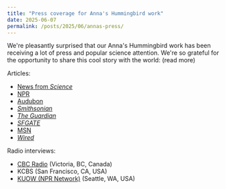 ```yaml
---
title: "Press coverage for Anna's Hummingbird work"
date: 2025-06-07
permalink: /posts/2025/06/annas-press/
---
```


We're pleasantly surprised that our Anna's Hummingbird work has been receiving a lot of press and popular science attention. We're so grateful for the opportunity to share this cool story with the world: (read more)

Articles:  
- <a href="https://www.science.org/content/article/bird-feeders-have-caused-dramatic-evolution-california-hummingbirds">News from <i>Science</i></a>  
- <a href="https://www.npr.org/2025/05/23/nx-s1-5409073/annas-hummingbird-backyard-feeders">NPR</a>  
- <a href="https://www.audubon.org/magazine/hummingbirds-rapidly-evolved-longer-beaks-slurp-more-nectar-yard-feeders-new-study">Audubon</a>  
- <a href="https://www.smithsonianmag.com/smart-news/californias-hummingbirds-have-changed-their-beaks-in-response-to-backyard-feeders-study-finds-180986693/"><i>Smithsonian</i></a>  
- <a href="https://www.theguardian.com/environment/2025/may/23/california-hummingbird-beak-study"><i>The Guardian</i></a>  
- <a href="https://www.sfgate.com/local/article/former-berkeley-feeders-calif-bird-evolution-20343347.php"><i>SFGATE</i></a>  
- <a href="https://www.msn.com/en-us/news/technology/former-berkeley-grad-student-discovers-feeders-changed-california-hummingbird-evolution/ar-AA1Fz4G0">MSN</a>  
- <a href="https://www.wired.com/story/hummingbirds-are-evolving-to-adapt-to-life-with-humans/"><i>Wired</i></a>  

Radio interviews:  
- <a href="https://www.cbc.ca/player/play/audio/9.6786356">CBC Radio</a> (Victoria, BC, Canada)  
- KCBS (San Francisco, CA, USA)  
- <a href="https://m.kuow.org/stories/those-little-red-hummingbird-feeders-are-driving-the-birds-evolution">KUOW (NPR Network)</a> (Seattle, WA, USA)
